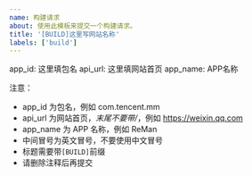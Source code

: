 ```yaml
---
name: 构建请求
about: 使用此模板来提交一个构建请求。
title: '[BUILD]这里写网站名称'
labels: ['build']
---
```

app_id: 这里填包名
api_url: 这里填网站首页
app_name: APP名称


注意：

- app_id 为包名，例如 com.tencent.mm
- api_url 为网站首页，*末尾不要带/*，例如 https://weixin.qq.com
- app_name 为 APP 名称，例如 ReMan
- 中间冒号为英文冒号，不要使用中文冒号
- 标题需要带`[BUILD]`前缀
- 请删除注释后再提交

